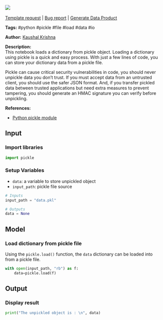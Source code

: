 <a href="https://app.naas.ai/user-redirect/naas/downloader?url=https://raw.githubusercontent.com/jupyter-naas/awesome-notebooks/master/Python/Python_Read_pickle_file.ipynb" target="_parent"><img src="https://naasai-public.s3.eu-west-3.amazonaws.com/open_in_naas.svg"/></a><br><br><a href="https://github.com/jupyter-naas/awesome-notebooks/issues/new?assignees=&labels=&template=template-request.md&title=Tool+-+Action+of+the+notebook+">Template request</a> | <a href="https://github.com/jupyter-naas/awesome-notebooks/issues/new?assignees=&labels=bug&template=bug_report.md&title=Python+-+Read+pickle+file:+Error+short+description">Bug report</a> | <a href="https://app.naas.ai/user-redirect/naas/downloader?url=https://raw.githubusercontent.com/jupyter-naas/awesome-notebooks/master/Naas/Naas_Start_data_product.ipynb" target="_parent">Generate Data Product</a>

**Tags:** #python #pickle #file #load #data #io

**Author:** [Kaushal Krishna](https://www.linkedin.com/in/kaushal-krishna-a48959153/)

**Description:**   
This notebook loads a dictionary from pickle object. Loading a dictionary using pickle is a quick and easy process. With just a few lines of code, you can store your dictionary data from a pickle file.    

Pickle can cause critical security vulnerabilities in code, you should never unpickle data you don’t trust. If you must accept data from an untrusted client, you should use the safer JSON format. And, if you transfer pickled data between trusted applications but need extra measures to prevent tampering, you should generate an HMAC signature you can verify before unpickling.

**References:**
- [Python pickle module](https://docs.python.org/3/library/pickle.html)

## Input

### Import libraries


```python
import pickle
```

### Setup Variables
- `data`: a variable to store unpickled object
- `input_path`: pickle file source


```python
# Inputs
input_path = "data.pkl"

# Outputs
data = None
```

## Model

### Load dictionary from pickle file

Using the `pickle.load()` function, the `data` dictionary can be loaded into from a pickle file.


```python
with open(input_path, "rb") as f:
    data=pickle.load(f)
```

## Output

### Display result


```python
print("The unpickled object is : \n", data)
```

